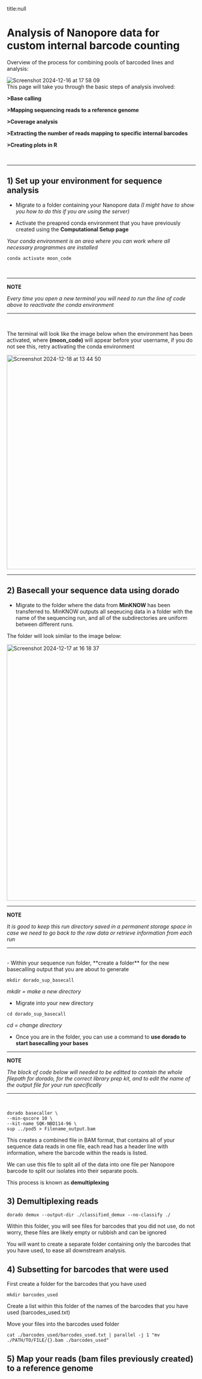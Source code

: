 title:null 

# Analysis of Nanopore data for custom internal barcode counting

Overview of the process for combining pools of barcoded lines and analysis:
<br>

![Screenshot 2024-12-16 at 17 58 09](https://github.com/user-attachments/assets/261030e8-6b56-40a6-959f-c978ee97aa23)
<br>
This page will take you through the basic steps of analysis involved:

**>Base calling**

**>Mapping sequencing reads to a reference genome**

**>Coverage analysis**

**>Extracting the number of reads mapping to specific internal barcodes**

**>Creating plots in R**

<br>

---

## 1) Set up your environment for sequence analysis

- Migrate to a folder containing your Nanopore data *(I might have to show you how to do this if you are using the server)*

- Activate the preapred conda environment that you have previously created using the **Computational Setup page**

*Your conda environment is an area where you can work where all necessary programmes are installed*

```
conda activate moon_code
```
<br>

---
**NOTE**

*Every time you open a new terminal you will need to run the line of code above to reactivate the conda environment*

---
<br>

The terminal will look like the image below when the environment has been activated, where **(moon_code)** will appear before your username, if you do not see this, retry activating the conda environment

<img width="571" alt="Screenshot 2024-12-18 at 13 44 50" src="https://github.com/user-attachments/assets/d742fc14-86ff-405f-ad44-53d2b2178041" />

<br>

---


## 2) Basecall your sequence data using dorado

- Migrate to the folder where the data from **MinKNOW** has been transferred to. MinKNOW outputs all seqeucing data in a folder with the name of the sequencing run, and all of the subdirectories are uniform between different runs.
  
The folder will look similar to the image below:

<img width="683" alt="Screenshot 2024-12-17 at 16 18 37" src="https://github.com/user-attachments/assets/bb7334a0-7883-481f-a96b-58c677765db1" />

---
**NOTE**

*It is good to keep this run directory saved in a permanent storage space in case we need to go back to the raw data or retrieve information from each run*

---
<br>
- Within your sequence run folder, **create a folder** for the new basecalling output that you are about to generate

```
mkdir dorado_sup_basecall
```

*mkdir = make a new directory*
<br>

- Migrate into your new directory

```
cd dorado_sup_basecall
```
*cd = change directory*

- Once you are in the folder, you can use a command to **use dorado to start basecalling your bases**

---
**NOTE**

*The block of code below will needed to be editted to contain the whole filepath for dorado, for the correct library prep kit, and to edit the name of the output file for your run specifically*

---
<br>

```
dorado basecaller \
--min-qscore 10 \
--kit-name SQK-NBD114-96 \
sup ../pod5 > Filename_output.bam
```

This creates a combined file in BAM format, that contains all of your sequence data reads in one file, each read has a header line with information, where the barcode within the reads is listed.

We can use this file to split all of the data into one file per Nanopore barcode to split our isolates into their separate pools.

This process is known as **demultiplexing**

## 3) Demultiplexing reads

```
dorado demux --output-dir ./classified_demux --no-classify ./
```

Within this folder, you will see files for barcodes that you did not use, do not worry, these files are likely empty or rubbish and can be ignored

You will want to create a separate folder containing only the barcodes that you have used, to ease all downstream analysis.

## 4) Subsetting for barcodes that were used

First create a folder for the barcodes that you have used 

```
mkdir barcodes_used
```

Create a list within this folder of the names of the barcodes that you have used (barcodes_used.txt)

Move your files into the barcodes used folder

```
cat ./barcodes_used/barcodes_used.txt | parallel -j 1 "mv ./PATH/TO/FILE/{}.bam ./barcodes_used"

```

## 5) Map your reads (bam files previously created) to a reference genome 
 











